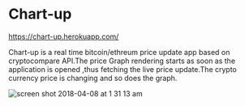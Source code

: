# Chart-up

https://chart-up.herokuapp.com/

Chart-up is a real time bitcoin/ethreum price update app based on cryptocompare API.The price Graph rendering starts as soon as the application is opened ,thus fetching the live price update.The crypto currency price is changing and so does the graph.

![screen shot 2018-04-08 at 1 31 13 am](https://user-images.githubusercontent.com/20151526/38464179-a4473372-3b26-11e8-9e8a-25289da96296.png)
